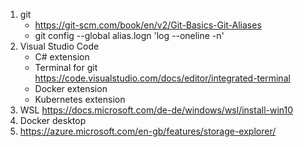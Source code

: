 1. git
    - https://git-scm.com/book/en/v2/Git-Basics-Git-Aliases
    - git config --global alias.logn 'log --oneline -n'
2. Visual Studio Code
    - C# extension
    - Terminal for git
        https://code.visualstudio.com/docs/editor/integrated-terminal
    - Docker extension
    - Kubernetes extension
3. WSL
    https://docs.microsoft.com/de-de/windows/wsl/install-win10
4. Docker desktop
5. https://azure.microsoft.com/en-gb/features/storage-explorer/